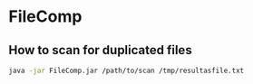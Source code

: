 # FileComp

## How to scan for duplicated files

```bash
java -jar FileComp.jar /path/to/scan /tmp/resultasfile.txt
```
